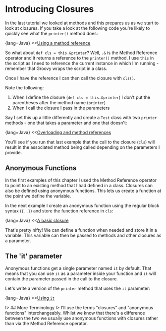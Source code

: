 # Introducing Closures

In the last tutorial we looked at methods and this prepares us as we start to look at closures. If you take a look at the following code you're likely to quickly see what the `printer()` method does:

{lang=Java}
<<[Using a method reference](code/07/01/method_reference.groovy)

So what about `def cls = this.&printer`? Well, `.&` is the Method Reference operator and it returns a reference to the `printer()` method. I use `this` in the script as I need to reference the current instance in which I'm running - remember that Groovy wraps the script in a class.

Once I have the reference I can then call the closure with `cls()`.

Note the following:

1. When I define the closure (`def cls = this.&printer`) I don't put the parentheses after the method name (`printer`)
2. When I call the closure I pass in the parameters

Say I set this up a little differently and create a `Test` class with two `printer` methods - one that takes a parameter and one that doesn't:

{lang=Java}
<<[Overloading and method references](code/07/01/method_reference_class.groovy)

You'll see if you run that last example that the call to the closure (`cls`) will result in the associated method being called depending on the parameters I provide.

## Anonymous Functions

In the first examples of this chapter I used the Method Reference operator to point to an existing method that I had defined in a class. Closures can also be defined using anonymous functions. This lets us create a function at the point we define the variable.

In the next example I create an anonymous function using the regular block syntax (`{..}`) and store the function reference in `cls`:

{lang=Java}
<<[A basic closure](code/07/01/basic_closure.groovy)

That's pretty nifty! We can define a function when needed and store it in a variable. This variable can then be passed to methods and other closures as a parameter.

## The 'it' parameter

Anonymous functions get a single parameter named `it` by default. That means that you can use `it` as a parameter inside your function and `it` will contain the parameter passed in the call to the closure.

Let's write a version of the `printer` method that uses the `it` parameter:

{lang=Java}
<<[Using `it`](code/07/01/basic_closure_it.groovy)

I> ## More Terminology
I> I'll use the terms "closures" and "anonymous functions" interchangeably. Whilst we know that there's a difference between the two we usually use anonymous functions with closures rather than via the Method Reference operator.

